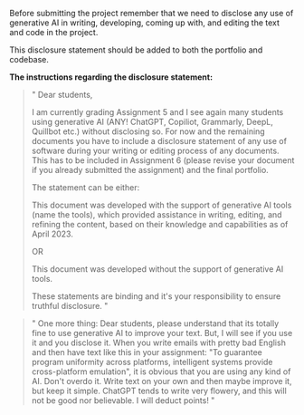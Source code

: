 Before submitting the project remember that we need to
disclose any use of generative AI in writing, developing,
coming up with, and editing the text and code in the 
project.

This disclosure statement should be added to both the
portfolio and codebase.

**The instructions regarding the disclosure statement:**

> " Dear students,
> 
> I am currently grading Assignment 5 and I see again 
> many students using generative AI (ANY! ChatGPT, 
> Copiliot, Grammarly, DeepL, Quillbot etc.) without 
> disclosing so. For now and the remaining documents you 
> have to include a disclosure statement of any use of 
> software during your writing or editing process of any 
> documents. This has to be included in Assignment 6 
> (please revise your document if you already submitted 
> the assignment) and the final portfolio.
> 
> The statement can be either:
> 
> This document was developed with the support of 
> generative AI tools (name the tools), which provided 
> assistance in writing, editing, and refining the 
> content, based on their knowledge and capabilities as 
> of April 2023.
> 
> OR
> 
> This document was developed without the support of 
> generative AI tools.
> 
> These statements are binding and it's your 
> responsibility to ensure truthful disclosure. "


> " One more thing:
> Dear students, please understand that its totally fine 
> to use generative AI to improve your text. But, I will 
> see if you use it and you disclose it.
> When you write emails with pretty bad English and then 
> have text like this in your assignment: "To guarantee 
> program uniformity across platforms, intelligent 
> systems provide cross-platform emulation", it is 
> obvious that you are using any kind of AI.
> Don't overdo it. Write text on your own and then maybe 
> improve it, but keep it simple. ChatGPT tends to write 
> very flowery, and this will not be good nor 
> believable. I will deduct points! "


